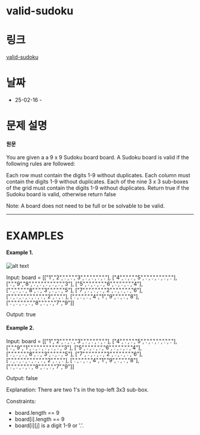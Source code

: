 # valid-sudoku

# 링크

[valid-sudoku](https://neetcode.io/problems/valid-sudoku)

# 날짜

- 25-02-16 -

# 문제 설명

#### 원문

You are given a a 9 x 9 Sudoku board board. A Sudoku board is valid if the following rules are followed:

Each row must contain the digits 1-9 without duplicates.
Each column must contain the digits 1-9 without duplicates.
Each of the nine 3 x 3 sub-boxes of the grid must contain the digits 1-9 without duplicates.
Return true if the Sudoku board is valid, otherwise return false

Note: A board does not need to be full or be solvable to be valid.

---

# EXAMPLES

#### Example 1.

![alt text](https://imagedelivery.net/CLfkmk9Wzy8_9HRyug4EVA/0be40c5d-2d18-42b8-261b-13ca50de4100/public)

Input: board =
[["1","2",".",".","3",".",".",".","."],
 ["4",".",".","5",".",".",".",".","."],
 [".","9","8",".",".",".",".",".","3"],
 ["5",".",".",".","6",".",".",".","4"],
 [".",".",".","8",".","3",".",".","5"],
 ["7",".",".",".","2",".",".",".","6"],
 [".",".",".",".",".",".","2",".","."],
 [".",".",".","4","1","9",".",".","8"],
 [".",".",".",".","8",".",".","7","9"]]

Output: true

#### Example 2.

Input: board =
[["1","2",".",".","3",".",".",".","."],
 ["4",".",".","5",".",".",".",".","."],
 [".","9","1",".",".",".",".",".","3"],
 ["5",".",".",".","6",".",".",".","4"],
 [".",".",".","8",".","3",".",".","5"],
 ["7",".",".",".","2",".",".",".","6"],
 [".",".",".",".",".",".","2",".","."],
 [".",".",".","4","1","9",".",".","8"],
 [".",".",".",".","8",".",".","7","9"]]

Output: false

Explanation: There are two 1's in the top-left 3x3 sub-box.

Constraints:

- board.length == 9
- board[i].length == 9
- board[i][j] is a digit 1-9 or '.'.
